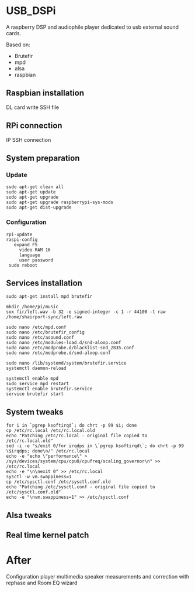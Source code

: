 # USB_DSPi
A raspberry DSP and audiophile player dedicated to usb external sound cards.

Based on:
  * Brutefir
  * mpd
  * alsa
  * raspbian
  
## Raspbian installation
DL
card write
SSH file

## RPi connection
IP
SSH connection
 
## System preparation
### Update
```
sudo apt-get clean all
sudo apt-get update
sudo apt-get upgrade
sudo apt-get upgrade raspberrypi-sys-mods
sudo apt-get dist-upgrade 
```
### Configuration
```
rpi-update
raspi-config
   expand FS
	 video RAM 16
	 language
	 user password
 sudo reboot
 ```
## Services installation
```
sudo apt-get install mpd brutefir

mkdir /home/pi/music
sox fir/left.wav -b 32 -e signed-integer -c 1 -r 44100 -t raw /home/shairport-sync/left.raw

sudo nano /etc/mpd.conf 
sudo nano /etc/brutefir_config
sudo nano /etc/asound.conf
sudo nano /etc/modules-load.d/snd-aloop.conf
sudo nano /etc/modprobe.d/blacklist-snd_2835.conf
sudo nano /etc/modprobe.d/snd-aloop.conf

sudo nano /lib/systemd/system/brutefir.service
systemctl daemon-reload

systemctl enable mpd
sudo service mpd restart
systemctl enable brutefir.service
service brutefir start
```
## System tweaks
```
for i in `pgrep ksoftirqd`; do chrt -p 99 $i; done
cp /etc/rc.local /etc/rc.local.old
echo "Patching /etc/rc.local - original file copied to /etc/rc.local.old"
sed -i -e "s/exit 0/for irqdps in \`pgrep ksoftirqd\`; do chrt -p 99 \$irqdps; done\n/" /etc/rc.local
echo -e "echo \"performance\" > /sys/devices/system/cpu/cpu0/cpufreq/scaling_governor\n" >> /etc/rc.local
echo -e "\n\nexit 0" >> /etc/rc.local
sysctl -w vm.swappiness=1
cp /etc/sysctl.conf /etc/sysctl.conf.old
echo "Patching /etc/sysctl.conf - original file copied to /etc/sysctl.conf.old"
echo -e "\nvm.swappiness=1" >> /etc/sysctl.conf
```
## Alsa tweaks

## Real time kernel patch

# After
Configuration player multimedia
speaker measurements and correction with rephase and Room EQ wizard

